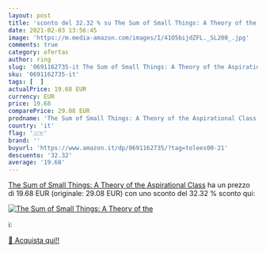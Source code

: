 ```yaml
---
layout: post
title: 'sconto del 32.32 % su The Sum of Small Things: A Theory of the  '
date: 2021-02-03 13:56:45
image: 'https://m.media-amazon.com/images/I/41O5bijdZFL._SL200_.jpg'
comments: true
category: ofertas
author: ring
slug: '0691162735-it The Sum of Small Things: A Theory of the Aspirational Class'
sku: '0691162735-it'
tags: [  ]
actualPrice: 19.68 EUR
currency: EUR
price: 19.68
comparePrice: 29.08 EUR
prodname: 'The Sum of Small Things: A Theory of the Aspirational Class'
country: 'it'
flag: '🇮🇹'
brand: ''
buyurl: 'https://www.amazon.it/dp/0691162735/?tag=tolees00-21'
descuento: '32.32'
average: '19.68'
---
```


[The Sum of Small Things: A Theory of the Aspirational Class](https://www.amazon.it/dp/0691162735/?tag=tolees00-21) ha un prezzo di 19.68 EUR (originale: 29.08 EUR) con uno sconto del 32.32 % sconto qui:

[![The Sum of Small Things: A Theory of the](https://m.media-amazon.com/images/I/41O5bijdZFL._SL200_.jpg)](https://www.amazon.it/dp/0691162735/?tag=tolees00-21)

ℹ️:


[🛒 Acquista qui!!](https://www.amazon.it/dp/0691162735/?tag=tolees00-21)
